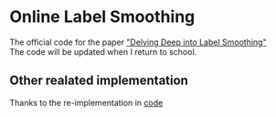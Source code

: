 # Online Label Smoothing
The official code for the paper ["Delving Deep into Label Smoothing"](https://arxiv.org/pdf/2011.12562.pdf)  
The code will be updated when I return to school.

## Other realated implementation
Thanks to the re-implementation in [code](https://github.com/Kurumi233/OnlineLabelSmoothing)
